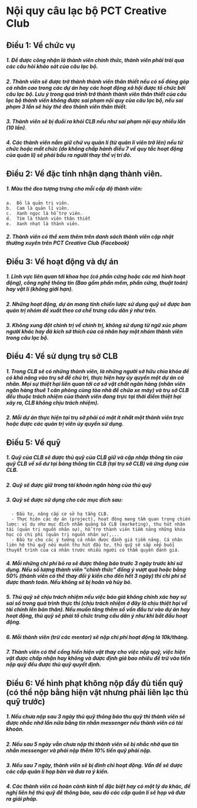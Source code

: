 # Nội quy câu lạc bộ PCT Creative Club

## Điều 1: Về chức vụ
  ##### 1. Để được công nhận là thành viên chính thức, thành viên phải trải qua các câu hỏi khảo sát của câu lạc bộ.
  ##### 2. Thành viên sẽ được trở thành thành viên thân thiết nếu có số đóng góp cá nhân cao trong các dự án hay các hoạt động xã hội được tổ chức bởi câu lạc bộ. Lưu ý trong quá trình trở thành thành viên thân thiết của câu lạc bộ thành viên không được sai phạm nội quy của câu lạc bộ, nếu sai phạm 3 lần sẽ hủy thẻ đeo thành viên thân thiết.
  ##### 3. Thành viên sẽ bị đuổi ra khỏi CLB nếu như sai phạm nội quy nhiều lần (10 lần).
  ##### 4. Các thành viên nắm giữ chứ vụ quản lí (từ quản lí viên trở lên) nếu từ chức hoặc mất chức (do không chấp hành điều 7 về quy tắc hoạt động của quản lí) sẽ phải bầu ra người thay thế vị trí đó.
## Điều 2: Về đặc tính nhận dạng thành viên.
  ##### 1. Màu thẻ đeo tượng trưng cho mỗi cấp độ thành viên:
  
    a.  Đỏ là quản trị viên.
    b.  Cam là quản lí viên.
    c.  Xanh ngọc là hỗ trợ viên.
    d.  Tím là thành viên thân thiết
    e.  Xanh nhạt là thành viên.
  ##### 2. Thành viên có thể xem thêm trên danh sách thành viên cập nhật thường xuyên trên PCT Creative Club (Facebook)
## Điều 3: Về hoạt động và dự án
  ##### 1. Lĩnh vực liên quan tới khoa học (có phần cứng hoặc các mô hình hoạt động), công nghệ thông tin (Bao gồm phần mềm, phần cứng, thuật toán) hay vật lí (không giới hạn).
  ##### 2. Những hoạt động, dự án mang tính chiến lược sử dụng quỹ sẽ được ban quản trị nhóm đề xuất theo cơ chế trưng cầu dân ý như trên.
  ##### 3. Không xung đột chính trị về chính trị, không sử dụng từ ngữ xúc phạm người khác hay đả kích sở thích của cá nhân hay một nhóm thành viên trong câu lạc bộ.
## Điều 4: Về sử dụng trụ sở CLB
  ##### 1. Trong CLB sẽ có những thành viên, là những người sở hữu chìa khóa để có khả năng vào trụ sở để chủ trì, thực hiện hay ủy quyền một dự án cá nhân. Mọi sự thiệt hại liên quan tới cơ sở vật chất ngân hàng (nhân viên ngân hàng thuê 1 căn phòng cùng tòa nhà để chứa xe máy) và trụ sở CLB đều thuộc trách nhiệm của thành viên đang trực tại thời điểm thiệt hại xảy ra, CLB không chịu trách nhiệm).
  ##### 2. Mỗi dự án thực hiện tại trụ sở phải có mặt ít nhất một thành viên trực hoặc được các quản trị viên ủy quyền sử dụng.
## Điều 5: Về quỹ 
  ##### 1. Quỹ của CLB sẽ được thủ quỹ của CLB giữ và cập nhập thông tin của quỹ CLB về số dư tại bảng thông tin CLB (tại trụ sở CLB) và ứng dụng của CLB.
  ##### 2. Quỹ sẽ được giữ trong tài khoản ngân hàng của thủ quỹ
  ##### 3. Quỹ sẽ được sử dụng cho các mục đích sau:
      - Đầu tư, nâng cấp cơ sở hạ tầng CLB.
      - Thực hiện các dự án (project), hoạt động mang tầm quan trọng chiến lược: ví dụ như mục đích nhằm quảng bá CLB (marketing), thu hút nhân tài (quản trị nguồn nhân sự), hỗ trợ thành viên tiềm năng những khóa học có chi phí (quản trị nguồn nhân sự),...
      - Đầu tư cho các ý tưởng cá nhân được đánh giá tiềm năng. Cá nhân liên hệ thủ quỹ nếu muốn thu hút đầu tư, thủ quỹ sẽ sắp xếp buổi thuyết trình của cá nhân trước nhiều người có thẩm quyền đánh giá.
  ##### 4. Mỗi những chi phí bỏ ra sẽ được thông báo trước 3 ngày trước khi sử dụng. Nếu số lượng thành viên "chính thức" đồng ý vượt   quá hoặc bằng 50% (thành viên có thể thay đổi ý kiến cho đến hết 3 ngày) thì chi phí sẽ được thanh toán. Nếu không sẽ bị hoãn và hủy bỏ.
  ##### 5. Thủ quỹ sẽ chịu trách nhiệm nếu việc báo giá không chính xác hay sự sai số trong quá trình thực thi (chịu trách nhiệm ở đây là chịu thiệt hại về tài chính lên bản thân). Nếu muốn tăng thêm số vốn đầu tư vào dự án hay hoạt động, thủ quỹ sẽ phải tổ chức trưng cầu dân ý như khi bắt đầu hoạt động.
  ##### 6. Mỗi thành viên (trừ các mentor) sẽ nộp chi phí hoạt động là 10k/tháng.
  ##### 7. Thành viên có thể cống hiến hiện vật thay cho việc nộp quỹ, việc hiện vật được chấp nhận hay không và được định giá bao nhiêu để trừ vào tiền nộp quỹ đều được thủ quỹ quyết định.
## Điều 6: Về hình phạt không nộp đầy đủ tiền quỹ (có thể nộp bằng hiện vật nhưng phải liên lạc thủ quỹ trước)
##### 1.	Nếu chưa nộp sau 3 ngày thủ quỹ thông báo thu quỹ thì thành viên sẽ được nhắc nhở lần nữa bằng tin nhắn messenger nếu thành viên có tài khoản.
##### 2.	Nếu sau 5 ngày vẫn chưa nộp thì thành viên sẽ bị nhắc nhở qua tin nhắn messenger và phải nộp thêm 10% tiền quỹ phải nộp.
##### 3.	Nếu sau 7 ngày, thành viên sẽ bị đình chỉ hoạt động. Vấn đề sẽ được các cấp quản lí họp bàn và đưa ra ý kiến.
##### 4.	Các thành viên có hoàn cảnh kinh tế đặc biệt hay có một lý do khác, đề nghị liên hệ thủ quỹ để thông báo, sau đó các cấp quản lí sẽ họp và đưa ra giải pháp.
